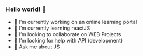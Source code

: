 ### Hello world! 👋

- 🔭 I’m currently working on an online learning portal
- 🌱 I’m currently learning reactJS
- 👯 I’m looking to collaborate on WEB Projects
- 🤔 I’m looking for help with API (development)
- 💬 Ask me about JS
